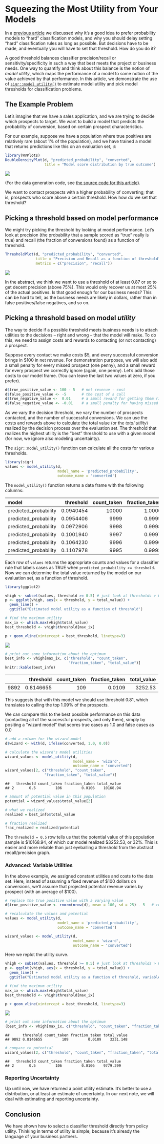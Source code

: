 Squeezing the Most Utility from Your Models
================

In a [previous
article](https://win-vector.com/2020/08/07/dont-use-classification-rules-for-classification-problems/)
we discussed why it’s a good idea to prefer probability models to “hard”
classification models, and why you should delay setting “hard”
classification rules as long as possible. But decisions have to be made,
and eventually you will have to set that threshold. How do you do it?

A good threshold balances classifier precision/recall or
sensitivity/specificity in such a way that best meets the project or
business needs. One way to quantify and think about this balance is the
notion of *model utility*, which maps the performance of a model to some
notion of the value achieved by that performance. In this article, we
demonstrate the use of
[`sigr::model_utility()`](https://winvector.github.io/sigr/reference/model_utility.html)
to estimate model utility and pick model thresholds for classification
problems.

## The Example Problem

Let’s imagine that we have a sales application, and we are trying to
decide which prospects to target. We want to build a model that predicts
the probability of conversion, based on certain prospect
characteristics.

For our example, suppose we have a population where true positives are
relatively rare (about 1% of the population), and we have trained a
model that returns predictions like this on an evaluation set, `d`:

``` r
library(WVPlots)
DoubleDensityPlot(d, "predicted_probability", "converted",
                  title = "Model score distribution by true outcome")
```

![](UtilityExample_files/figure-gfm/unnamed-chunk-2-1.png)<!-- -->

(For the data generation code, see [the source code for this
article](https://github.com/WinVector/sigr/blob/main/extras/UtilityExample.Rmd)).

We want to contact prospects with a higher probability of converting;
that is, prospects who score above a certain threshold. How how do we
set that threshold?

## Picking a threshold based on model performance

We might try picking the threshold by looking at model performance.
Let’s look at precision (the probability that a sample scored as
“true” really is true) and recall (the fraction of conversions
found) as a function of threshold.

``` r
ThresholdPlot(d, "predicted_probability", "converted",
              title = "Precision and Recall as a function of threshold",
              metrics = c("precision", "recall"))
```

![](UtilityExample_files/figure-gfm/unnamed-chunk-3-1.png)<!-- -->

In the abstract, we think we want to use a threshold of at least 0.87 or
so to get decent precision (above 75%). This would only recover us at
most 25% of the actual positives. Is that good enough for our business
needs? This can be hard to tell, as the business needs are likely in
dollars, rather than in false positives/false negatives, and so on.

## Picking a threshold based on model *utility*

The way to decide if a possible threshold meets business needs is to
attach utilities to the decisions – right and wrong – that the model
will make. To do this, we need to assign costs and rewards to contacting
(or not contacting) a prospect.

Suppose every contact we make costs $5, and every successful conversion
brings in $100 in net revenue. For demonstration purposes, we will also
add a small penalty for every missed prospect (one penny), and a small
reward for every prospect we correctly ignore (again, one penny). Let’s
add those costs to our model frame. (You can leave the last two values
at zero, if you prefer).

``` r
d$true_positive_value <- 100 - 5   # net revenue - cost
d$false_positive_value <- -5       # the cost of a call
d$true_negative_value <-  0.01     # a small reward for getting them right
d$false_negative_value <- -0.01    # a small penalty for having missed them
```

As we vary the decision threshold, we vary the number of prospects
contacted, and the number of successful conversions. We can use the
costs and rewards above to calculate the total value (or the *total
utility*) realized by the decision process over the evaluation set. The
threshold that realizes the highest utility is the “best” threshold to
use with a given model (for now, we ignore also modeling uncertainty).

The `sigr::model_utility()` function can calculate all the costs for
various thresholds.

``` r
library(sigr)
values <- model_utility(d, 
                        model_name = 'predicted_probability', 
                        outcome_name = 'converted')
```

The `model_utility()` function returns a data frame with the following
columns:

| model                  | threshold | count\_taken | fraction\_taken | true\_positive\_value | false\_positive\_value | true\_negative\_value | false\_negative\_value | total\_value | true\_negative\_count | false\_negative\_count | true\_positive\_count | false\_positive\_count |
| :--------------------- | --------: | -----------: | --------------: | --------------------: | ---------------------: | --------------------: | ---------------------: | -----------: | --------------------: | ---------------------: | --------------------: | ---------------------: |
| predicted\_probability | 0.0940454 |        10000 |          1.0000 |                 10070 |                \-49470 |                  0.00 |                      0 |   \-39400.00 |                     0 |                      0 |                   106 |                   9894 |
| predicted\_probability | 0.0954406 |         9999 |          0.9999 |                 10070 |                \-49465 |                  0.01 |                      0 |   \-39394.99 |                     1 |                      0 |                   106 |                   9893 |
| predicted\_probability | 0.0972906 |         9998 |          0.9998 |                 10070 |                \-49460 |                  0.02 |                      0 |   \-39389.98 |                     2 |                      0 |                   106 |                   9892 |
| predicted\_probability | 0.1001940 |         9997 |          0.9997 |                 10070 |                \-49455 |                  0.03 |                      0 |   \-39384.97 |                     3 |                      0 |                   106 |                   9891 |
| predicted\_probability | 0.1064230 |         9996 |          0.9996 |                 10070 |                \-49450 |                  0.04 |                      0 |   \-39379.96 |                     4 |                      0 |                   106 |                   9890 |
| predicted\_probability | 0.1107978 |         9995 |          0.9995 |                 10070 |                \-49445 |                  0.05 |                      0 |   \-39374.95 |                     5 |                      0 |                   106 |                   9889 |

Each row of `values` returns the appropriate counts and values for a
classifier rule that labels cases as TRUE when `predicted_probability >=
threshold`. Now we can determine the total value returned by the model
on our evaluation set, as a function of threshold.

``` r
library(ggplot2)

vhigh <- subset(values, threshold >= 0.5) # just look at thresholds > 0.5
p <- ggplot(vhigh, aes(x = threshold, y = total_value)) + 
  geom_line() + 
  ggtitle("Estimated model utility as a function of threshold")

# find the maximum utility
max_ix <- which.max(vhigh$total_value)
best_threshold <- vhigh$threshold[max_ix]

p + geom_vline(xintercept = best_threshold, linetype=3)
```

![](UtilityExample_files/figure-gfm/unnamed-chunk-7-1.png)<!-- -->

``` r
# print out some information about the optimum
best_info <- vhigh[max_ix, c("threshold", "count_taken", 
                             "fraction_taken", "total_value")]
knitr::kable(best_info)
```

|      | threshold | count\_taken | fraction\_taken | total\_value |
| :--- | --------: | -----------: | --------------: | -----------: |
| 9892 | 0.8146655 |          109 |          0.0109 |      3252.53 |

This suggests that with this model we should use threshold 0.81, which
translates to calling the top 1.09% of the prospects.

We can compare this to the best possible performance on this data
(contacting all of the successful prospects, and only them), simply by
positing a “wizard model” that scores true cases as 1.0 and false cases
as 0.0

``` r
# add a column for the wizard model
d$wizard <- with(d, ifelse(converted, 1.0, 0.0))

# calculate the wizard's model utilities
wizard_values <- model_utility(d, 
                               model_name = 'wizard',
                               outcome_name = 'converted')
wizard_values[2, c("threshold", "count_taken", 
                  "fraction_taken", "total_value")]
```

    ##   threshold count_taken fraction_taken total_value
    ## 2       0.5         106         0.0106    10168.94

``` r
# amount of potential value in this population
potential = wizard_values$total_value[2]

# what we realized
realized = best_info$total_value

# fraction realized
frac_realized = realized/potential
```

The `threshold = 0.5` row tells us that the potential value of this
population sample is $10168.94, of which our model realized $3252.53, or
32%. This is easier and more reliable than just eyeballing a threshold
from the abstract recall/precision graph.

### Advanced: Variable Utilities

In the above example, we assigned constant utilities and costs to the
data set. Here, instead of assuming a fixed revenue of $100 dollars on
conversions, we’ll assume that projected potential revenue varies by
prospect (with an average of $100).

``` r
# replace the true positive value with a varying value
d$true_positive_value <- rnorm(nrow(d), mean = 100, sd = 25) - 5   # revenue - cost

# recalculate the values and potential
values <- model_utility(d, 
                        model_name = 'predicted_probability', 
                        outcome_name = 'converted')

wizard_values <- model_utility(d, 
                               model_name = 'wizard',
                               outcome_name = 'converted')
```

Here we replot the utility curve.

``` r
vhigh <- subset(values, threshold >= 0.5) # just look at thresholds > 0.5
p <- ggplot(vhigh, aes(x = threshold, y = total_value)) + 
  geom_line() + 
  ggtitle("Estimated model utility as a function of threshold, variable utility case")

# find the maximum utility
max_ix <- which.max(vhigh$total_value)
best_threshold <- vhigh$threshold[max_ix]

p + geom_vline(xintercept = best_threshold, linetype=3)
```

![](UtilityExample_files/figure-gfm/unnamed-chunk-10-1.png)<!-- -->

``` r
# print out some information about the optimum
(best_info <- vhigh[max_ix, c("threshold", "count_taken", "fraction_taken", "total_value")])
```

    ##      threshold count_taken fraction_taken total_value
    ## 9892 0.8146655         109         0.0109    3231.148

``` r
# compare to potential
wizard_values[2, c("threshold", "count_taken", "fraction_taken", "total_value")]
```

    ##   threshold count_taken fraction_taken total_value
    ## 2       0.5         106         0.0106    9779.299

### Reporting Uncertainty

Up until now, we have returned a point utility estimate. It’s better to
use a distribution, or at least an estimate of uncertainty. In our next
note, we will deal with estimating and reporting uncertainty.

## Conclusion

We have shown how to select a classifier threshold directly from policy
utility. Thinking in terms of utility is simple, because it’s already
the language of your business partners.
